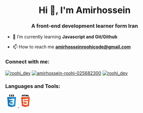 <h1 align="center">Hi 👋, I'm Amirhossein</h1>
<h3 align="center">A front-end development learner form Iran</h3>

- 🌱 I’m currently learning **Javascript and Git/Github**

- 📫 How to reach me **amirhosseinroohicode@gmail.com**

<h3 align="left">Connect with me:</h3>
<p align="left">
<a href="https://twitter.com/roohi_dev" target="blank"><img align="center" src="https://raw.githubusercontent.com/rahuldkjain/github-profile-readme-generator/master/src/images/icons/Social/twitter.svg" alt="roohi_dev" height="30" width="40" /></a>
<a href="https://linkedin.com/in/amirhossein-roohi-025682300" target="blank"><img align="center" src="https://raw.githubusercontent.com/rahuldkjain/github-profile-readme-generator/master/src/images/icons/Social/linked-in-alt.svg" alt="amirhossein-roohi-025682300" height="30" width="40" /></a>
<a href="https://instagram.com/roohi_dev" target="blank"><img align="center" src="https://raw.githubusercontent.com/rahuldkjain/github-profile-readme-generator/master/src/images/icons/Social/instagram.svg" alt="roohi_dev" height="30" width="40" /></a>
</p>

<h3 align="left">Languages and Tools:</h3>
<p align="left"> <a href="https://www.w3schools.com/css/" target="_blank" rel="noreferrer"> <img src="https://raw.githubusercontent.com/devicons/devicon/master/icons/css3/css3-original-wordmark.svg" alt="css3" width="40" height="40"/> </a> <a href="https://www.w3.org/html/" target="_blank" rel="noreferrer"> <img src="https://raw.githubusercontent.com/devicons/devicon/master/icons/html5/html5-original-wordmark.svg" alt="html5" width="40" height="40"/> </a> </p>
